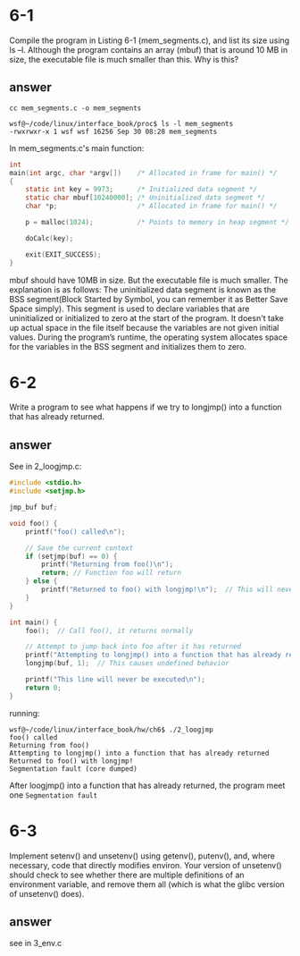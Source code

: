 # 6-1
Compile the program in Listing 6-1 (mem_segments.c), and list its size using ls –l. Although the program contains an array (mbuf) that is around 10 MB in size, the executable file is much smaller than this. Why is this?
## answer
`cc mem_segments.c -o mem_segments`
```
wsf@~/code/linux/interface_book/proc$ ls -l mem_segments
-rwxrwxr-x 1 wsf wsf 16256 Sep 30 08:28 mem_segments
```
In mem_segments.c's main function:
```c
int
main(int argc, char *argv[])    /* Allocated in frame for main() */
{
    static int key = 9973;      /* Initialized data segment */
    static char mbuf[10240000]; /* Uninitialized data segment */
    char *p;                    /* Allocated in frame for main() */

    p = malloc(1024);           /* Points to memory in heap segment */

    doCalc(key);

    exit(EXIT_SUCCESS);
}
```
mbuf should have 10MB in size. But the executable file is much smaller.
The explanation is as follows:
The uninitialized data segment is known as the BSS segment(Block Started by Symbol, you can remember it as Better Save Space simply). This segment is used to declare variables that are uninitialized or initialized to zero at the start of the program. It doesn't take up actual space in the file itself because the variables are not given initial values. During the program’s runtime, the operating system allocates space for the variables in the BSS segment and initializes them to zero.

# 6-2
Write a program to see what happens if we try to longjmp() into a function that has already returned.
## answer
See in 2_loogjmp.c:
```c
#include <stdio.h>
#include <setjmp.h>

jmp_buf buf;

void foo() {
	printf("foo() called\n");

	// Save the current context
	if (setjmp(buf) == 0) {
		printf("Returning from foo()\n");
		return; // Function foo will return
	} else {
		printf("Returned to foo() with longjmp!\n");  // This will never be safe!
	}
}

int main() {
	foo();  // Call foo(), it returns normally

	// Attempt to jump back into foo after it has returned
	printf("Attempting to longjmp() into a function that has already returned\n");
	longjmp(buf, 1);  // This causes undefined behavior

	printf("This line will never be executed\n");
	return 0;
}
```
running:
```
wsf@~/code/linux/interface_book/hw/ch6$ ./2_loogjmp
foo() called
Returning from foo()
Attempting to longjmp() into a function that has already returned
Returned to foo() with longjmp!
Segmentation fault (core dumped)
```
After loogjmp() into a function that has already returned, the program meet one `Segmentation fault`

# 6-3
Implement setenv() and unsetenv() using getenv(), putenv(), and, where necessary, code that directly modifies environ. Your version of unsetenv() should check to see whether there are multiple definitions of an environment variable, and remove them all (which is what the glibc version of unsetenv() does).
## answer
see in 3_env.c
